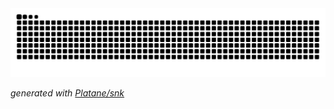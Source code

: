 <picture>
  <source media="(prefers-color-scheme: dark)" srcset="https://raw.githubusercontent.com/ordinyuki/ordinyuki/output/github-contribution-grid-snake-dark.svg">
  <source media="(prefers-color-scheme: light)" srcset="https://raw.githubusercontent.com/ordinyuki/ordinyuki/output/github-contribution-grid-snake.svg">
  <img alt="github contribution grid snake animation" src="https://raw.githubusercontent.com/ordinyuki/ordinyuki/output/github-contribution-grid-snake.svg">
</picture>

_generated with [Platane/snk](https://github.com/Platane/snk)_
